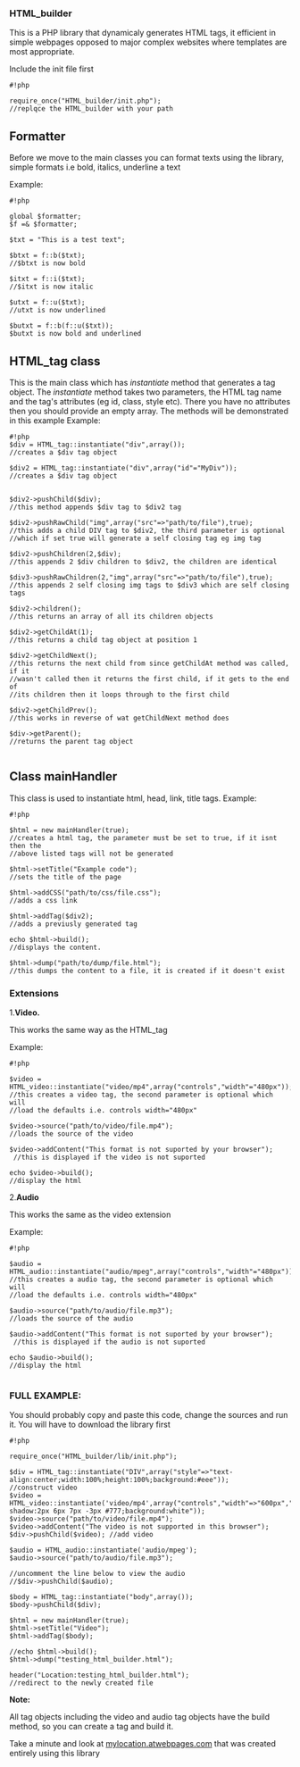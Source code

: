 ### HTML_builder ###
This is a PHP library that dynamicaly generates HTML tags, it efficient in simple webpages opposed to major complex websites where templates are most appropriate.

Include the init file first

```
#!php

require_once("HTML_builder/init.php");
//replqce the HTML_builder with your path
```
## Formatter ##

Before we move to the main classes you can format texts using the library, simple formats i.e bold, italics, underline a text

Example:


```
#!php

global $formatter;
$f =& $formatter;

$txt = "This is a test text";

$btxt = f::b($txt);
//$btxt is now bold

$itxt = f::i($txt);
//$itxt is now italic

$utxt = f::u($txt);
//utxt is now underlined

$butxt = f::b(f::u($txt));
$butxt is now bold and underlined
```

## HTML_tag class ##
This is the main class which has *instantiate* method that generates a tag object.
The *instantiate* method takes two parameters, the HTML tag name and the tag's attributes (eg id, class, style etc). There you have no attributes then you should provide an empty array.
The methods will be demonstrated in this example
Example:

```
#!php
$div = HTML_tag::instantiate("div",array());
//creates a $div tag object

$div2 = HTML_tag::instantiate("div",array("id"="MyDiv"));
//creates a $div tag object


$div2->pushChild($div);
//this method appends $div tag to $div2 tag

$div2->pushRawChild("img",array("src"=>"path/to/file"),true);
//this adds a child DIV tag to $div2, the third parameter is optional
//which if set true will generate a self closing tag eg img tag

$div2->pushChildren(2,$div);
//this appends 2 $div children to $div2, the children are identical

$div3->pushRawChildren(2,"img",array("src"=>"path/to/file"),true);
//this appends 2 self closing img tags to $div3 which are self closing tags

$div2->children();
//this returns an array of all its children objects

$div2->getChildAt(1);
//this returns a child tag object at position 1

$div2->getChildNext();
//this returns the next child from since getChildAt method was called, if it
//wasn't called then it returns the first child, if it gets to the end of 
//its children then it loops through to the first child

$div2->getChildPrev();
//this works in reverse of wat getChildNext method does

$div->getParent();
//returns the parent tag object
 
```
## Class mainHandler ##

This class is used to instantiate html, head, link, title tags. 
Example:

```
#!php

$html = new mainHandler(true);
//creates a html tag, the parameter must be set to true, if it isnt then the
//above listed tags will not be generated

$html->setTitle("Example code");
//sets the title of the page

$html->addCSS("path/to/css/file.css");
//adds a css link

$html->addTag($div2);
//adds a previusly generated tag 

echo $html->build();
//displays the content.

$html->dump("path/to/dump/file.html");
//this dumps the content to a file, it is created if it doesn't exist
```
### Extensions ###

1.**Video.**

This works the same way as the HTML_tag

Example:

```
#!php

$video = HTML_video::instantiate("video/mp4",array("controls","width"="480px"));
//this creates a video tag, the second parameter is optional which will
//load the defaults i.e. controls width="480px"

$video->source("path/to/video/file.mp4");
//loads the source of the video

$video->addContent("This format is not suported by your browser");
 //this is displayed if the video is not suported

echo $video->build();
//display the html

```

2.**Audio**

This works the same as the video extension

Example:


```
#!php

$audio = HTML_audio::instantiate("audio/mpeg",array("controls","width"="480px"));
//this creates a audio tag, the second parameter is optional which will
//load the defaults i.e. controls width="480px"

$audio->source("path/to/audio/file.mp3");
//loads the source of the audio

$audio->addContent("This format is not suported by your browser");
 //this is displayed if the audio is not suported

echo $audio->build();
//display the html


```

### FULL EXAMPLE: ###

You should probably copy and paste this code, change the sources and run it. You will have to download the library first


```
#!php

require_once("HTML_builder/lib/init.php");

$div = HTML_tag::instantiate("DIV",array("style"=>"text-align:center;width:100%;height:100%;background:#eee"));
//construct video
$video = HTML_video::instantiate('video/mp4',array("controls","width"=>"600px","style"=>"padding:10px;box-shadow:2px 6px 7px -3px #777;background:white"));
$video->source("path/to/video/file.mp4");
$video->addContent("The video is not supported in this browser");
$div->pushChild($video); //add video

$audio = HTML_audio::instantiate('audio/mpeg');
$audio->source("path/to/audio/file.mp3");

//uncomment the line below to view the audio
//$div->pushChild($audio);

$body = HTML_tag::instantiate("body",array());
$body->pushChild($div);

$html = new mainHandler(true);
$html->setTitle("Video");
$html->addTag($body);

//echo $html->build();
$html->dump("testing_html_builder.html");

header("Location:testing_html_builder.html");
//redirect to the newly created file
```

**Note:**

All tag objects including the video and audio tag objects have the build method, so you can create a tag and build it.




Take a minute and look at [mylocation.atwebpages.com](http://mylocation.atwebpages.com) that was created entirely using this library
